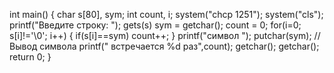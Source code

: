 
int main() {
  char s[80], sym;
  int count, i;
  system("chcp 1251");
  system("cls");
  printf("Введите строку: ");
  gets(s)
  sym = getchar();
  count = 0;
  for(i=0; s[i]!='\0'; i++)
  {
    if(s[i]==sym)
       count++;
  }
  printf("символ ");
  putchar(sym); // Вывод символа
  printf(" встречается %d раз",count);
  getchar(); getchar();
  return 0;
}
